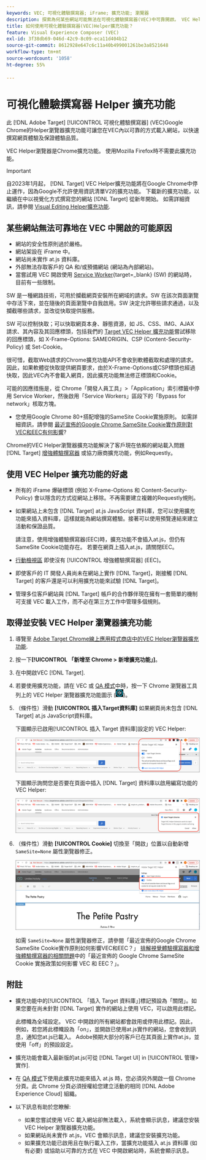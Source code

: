 ```yaml
---
keywords: VEC; 可視化體驗撰寫器; iFrame; 擴充功能; 瀏覽器
description: 探索為何某些網站可能無法在可視化體驗撰寫器(VEC)中可靠開啟。 VEC Helper瀏覽器擴充功能可讓您在VEC內以可靠的方式載入網站。
title: 如何使用可視化體驗撰寫器(VEC)Helper擴充功能？
feature: Visual Experience Composer (VEC)
exl-id: 3f38db69-046d-42c9-8c09-eca11d404b12
source-git-commit: 8612928e647c6c11a40b499001261be3a8521648
workflow-type: tm+mt
source-wordcount: '1058'
ht-degree: 55%

---
```


# 可視化體驗撰寫器 Helper 擴充功能

此 [!DNL Adobe Target] [!UICONTROL 可視化體驗撰寫器] (VEC)Google Chrome的Helper瀏覽器擴充功能可讓您在VEC內以可靠的方式載入網站，以快速撰寫網頁體驗及保證體驗品質。

VEC Helper瀏覽器是Chrome擴充功能。 使用Mozilla Firefox時不需要此擴充功能。

>[!IMPORTANT]
>
>自2023年1月起， [!DNL Target] VEC Helper擴充功能將在Google Chrome中停止運作，因為Google不允許使用資訊清單V2的擴充功能。 下載新的擴充功能，以繼續在中以視覺化方式撰寫您的網站 [!DNL Target] 從新年開始。 如需詳細資訊，請參閱 [Visual Editing Helper擴充功能](/help/main/c-experiences/c-visual-experience-composer/r-troubleshoot-composer/visual-editing-helper-extension.md).

## 某些網站無法可靠地在 VEC 中開啟的可能原因

* 網站的安全性原則過於嚴格。
* 網站架設在 iFrame 中。
* 網站尚未實作 at.js 資料庫。
* 外部無法存取客戶的 QA 和/或預備網站 (網站為內部網站)。
* 當嘗試用 VEC 開啟使用 [Service Worker](https://developer.mozilla.org/en-US/docs/Web/API/Service_Worker_API){target=_blank} (SW) 的網站時，目前有一些限制。

SW 是一種網路技術，可用於攔截網頁安裝所在網域的請求。SW 在該次頁面瀏覽中存活下來，並在隨後的頁面瀏覽中自我啟用。SW 決定允許哪些請求通過，以及攔截哪些請求，並改從快取提供服務。

SW 可以控制快取；可以快取網頁本身、靜態資源，如 JS、CSS、IMG、AJAX 請求、其內容及其回應標頭，包括我們的 [Target VEC Helper 擴充功能](/help/main/c-experiences/c-visual-experience-composer/r-troubleshoot-composer/vec-helper-browser-extension.md)嘗試移除的回應標頭，如 X-Frame-Options: SAMEORIGIN、CSP (Content-Security-Policy) 或 Set-Cookie。

很可惜，截取Web請求的Chrome擴充功能API不會收到軟體截取和處理的請求。 因此，如果軟體從快取提供網頁要求，由於X-Frame-Options或CSP標頭也經過快取，因此VEC內不會載入網頁，因此擴充功能無法修正標頭和Cookie。

可能的因應措施是，從 Chrome「開發人員工具」>「Application」索引標籤中停用 Service Worker，然後啟用「Service Workers」區段下的「Bypass for network」核取方塊。

* 您使用Google Chrome 80+搭配增強的SameSite Cookie實施原則。 如需詳細資訊，請參閱 [最近宣佈的Google Chrome SameSite Cookie實作原則對VEC和EEC有何影響](/help/main/c-experiences/c-visual-experience-composer/r-troubleshoot-composer/issues-related-to-the-visual-experience-composer-vec-and-enhanced-experience-composer-eec.md#samesite)?

Chrome的VEC Helper瀏覽器擴充功能解決了客戶現在依賴的網站載入問題 [!DNL Target] [增強體驗撰寫器](/help/main/administrating-target/visual-experience-composer-set-up.md#eec) 或協力廠商擴充功能，例如Requestly。

## 使用 VEC Helper 擴充功能的好處

* 所有的 iFrame 爆破標頭 (例如 X-Frame-Options 和 Content-Security-Policy) 會以隱含的方式從網站上移除。不再需要建立複雜的Requestly規則。
* 如果網站上未包含 [!DNL Target] at.js JavaScript 資料庫，您可以使用擴充功能來插入資料庫，這樣就能為網站撰寫體驗。接著可以使用預覽連結來建立活動和保證品質。

   請注意，使用增強體驗撰寫器(EEC)時，擴充功能不會插入at.js，但仍有SameSite Cookie功能存在。 若要在網頁上插入at.js，請關閉EEC。

* [行動檢視區](/help/main/c-experiences/c-visual-experience-composer/mobile-viewports.md) 即使沒有 [!UICONTROL 增強體驗撰寫器] (EEC)。
* 即使客戶的 IT 開發人員尚未在網站上實作 [!DNL Target]，剛接觸 [!DNL Target] 的客戶還是可以利用擴充功能來試驗 [!DNL Target]。
* 管理多位客戶網站與 [!DNL Target] 帳戶的合作夥伴現在擁有一套簡單的機制可支援 VEC 載入工作，而不必在第三方工作中管理多個規則。

## 取得並安裝 VEC Helper 瀏覽器擴充功能

1. 導覽至 [Adobe Target Chrome線上應用程式商店中的VEC Helper瀏覽器擴充功能](https://chrome.google.com/webstore/detail/adobe-target-vec-helper/ggjpideecfnbipkacplkhhaflkdjagak).
1. 按一下&#x200B;**[!UICONTROL 「新增至 Chrome > 新增擴充功能」]**。
1. 在中開啟VEC [!DNL Target].
1. 若要使用擴充功能，請在 VEC 或 [QA 模式](/help/main/c-activities/c-activity-qa/activity-qa.md)中時，按一下 Chrome 瀏覽器工具列上的 VEC Helper 瀏覽器擴充功能圖示 (![VEC Helper 圖示](/help/main/c-experiences/c-visual-experience-composer/r-troubleshoot-composer/assets/vec-help-extension.png))。
1. （條件性）滑動 **[!UICONTROL 插入Target資料庫]** 如果網頁尚未包含 [!DNL Target] at.js JavaScript資料庫。

   下圖顯示已啟用[!UICONTROL 插入 Target 資料庫]設定的 VEC Helper:

   ![VEC helper 1](/help/main/c-experiences/c-visual-experience-composer/r-troubleshoot-composer/assets/vec-help-extension-1.png)

   下圖顯示詢問您是否要在頁面中插入 [!DNL Target] 資料庫以啟用編寫功能的 VEC Helper:

   ![VEC helper 2](/help/main/c-experiences/c-visual-experience-composer/r-troubleshoot-composer/assets/vec-helper.png)

1. （條件性）滑動 **[!UICONTROL Cookie]** 切換至「開啟」位置以自動新增 `SameSite=None` 屬性瀏覽器修正。

   ![Cookie在VEC Helper擴充功能中切換](/help/main/c-experiences/c-visual-experience-composer/r-troubleshoot-composer/assets/cookies-vec-helper.png)

   如需 `SameSite=None` 屬性瀏覽器修正，請參閱「最近宣佈的Google Chrome SameSite Cookie實作原則如何影響VEC和EEC？」 [排解視覺體驗撰寫器和增強體驗撰寫器的相關問題](/help/main/c-experiences/c-visual-experience-composer/r-troubleshoot-composer/issues-related-to-the-visual-experience-composer-vec-and-enhanced-experience-composer-eec.md#samesite)中的「最近宣佈的 Google Chrome SameSite Cookie 實施政策如何影響 VEC 和 EEC？」。

## 附註

* 擴充功能中的[!UICONTROL 「插入 Target 資料庫」]標記預設為「關閉」。如果您要在尚未針對 [!DNL Target] 實作的網站上使用 VEC，可以啟用此標記。

   此標幟為全域設定。 VEC 中開啟的所有網站都會啟用或停用此標記。因此，例如，若您將此標幟設為「on」，並開啟已使用at.js實作的網站，您會收到訊息，通知您at.js已載入。 Adobe預期大部分的客戶已在其頁面上實作at.js，並使用「off」的預設設定。

* 擴充功能會載入最新版的at.js(可從 [!DNL Target UI] in [!UICONTROL 管理>實作].
* 在 [QA 模式](/help/main/c-activities/c-activity-qa/activity-qa.md)下使用此擴充功能來插入 at.js 時，您必須另外開啟一個 Chrome 分頁。此 Chrome 分頁必須授權給您建立活動的相同 [!DNL Adobe Experience Cloud] 組織。
* 以下訊息有助於您瞭解:

   * 如果您嘗試使用 VEC 載入網站卻無法載入，系統會顯示訊息，建議您安裝 VEC Helper 瀏覽器擴充功能。
   * 如果網站尚未實作 at.js，VEC 會顯示訊息，建議您安裝擴充功能。
   * 如果擴充功能已啟用且在執行載入工作，當擴充功能插入 at.js 資料庫 (如有必要) 或協助以可靠的方式在 VEC 中開啟網站時，系統會顯示訊息。

